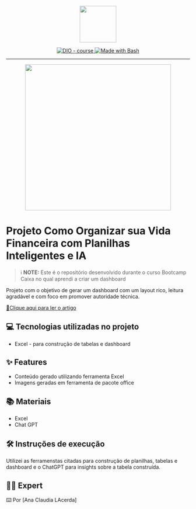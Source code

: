 <p align="center">
    <img width="100" src=".github/assets/banner.png">
</p>


<p align="center">
  <a href="https://dio.me/"><img src="https://img.shields.io/badge/DIO-Course-28DA77?logo=youtube" alt="DIO - course">
  </a>
  <a href="https://www.gnu.org/software/bash/" title="Go to Bash homepage"><img src="https://img.shields.io/badge/Prompt-Project-blue?logo=gnu-bash&amp;logoColor=white" alt="Made with Bash">
  </a>
</p>

-------

<p align="center">
  <img 
    src=".github/assets/preview.png"
    width="400"  
  />
</p>

# Projeto Como Organizar sua Vida Financeira com Planilhas Inteligentes e IA


 > ℹ️ **NOTE:** Este é o repositório desenvolvido durante o curso Bootcamp Caixa no qual aprendi a criar um dashboard


Projeto com o objetivo de gerar um dashboard com um layout rico, leitura agradável e com foco em promover autoridade técnica.

<a href="https://web.dio.me/articles/diretivas-estruturais-versus-diretivas-de-atributo-qual-usar-no-angular?back=%2Farticles&page=1&order=oldest#state=044ab194-1e3a-4b8e-95fe-c0f6b3b5260e&session_state=efdc9591-d6fe-4d79-ae97-e58af45061da&code=5ac231e4-c722-46c3-bb7f-32ce5363fb78.efdc9591-d6fe-4d79-ae97-e58af45061da.a889d5a2-0d02-46df-83a5-28a1b4ac39ab" title="View PDF now"> 📕Clique aqui para ler o artigo</a>

## 💻 Tecnologias utilizadas no projeto

- Excel - para construção de tabelas e dashboard


## ✨ Features

- Conteúdo gerado utilizando ferramenta Excel
- Imagens geradas em ferramenta de pacote office

## 📚 Materiais

- Excel
- Chat GPT

## 🛠️ Instruções de execução

Utilizei as ferramenstas citadas para construção de planilhas, tabelas e dashboard e o ChatGPT para insights sobre a tabela construída.

## 👨‍💻 Expert


⌨️ Por [Ana Claudia LAcerda]
